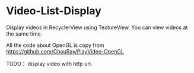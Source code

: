 # Video-List-Display
Display videos in RecyclerView using TextureView. You can view videos at the same time.

All the code about OpenGL is copy from https://github.com/ChouRay/PlayVideo-OpenGL


TODO： display video with http url. 


